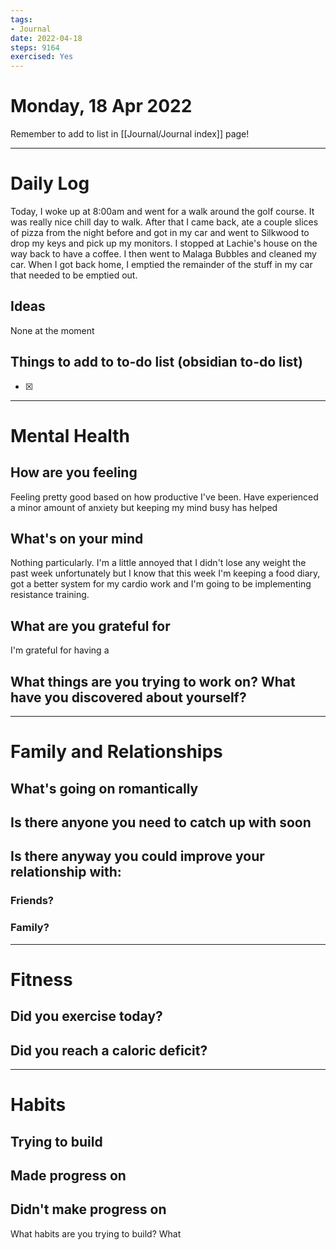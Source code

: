 ```yaml
---
tags: 
- Journal
date: 2022-04-18
steps: 9164
exercised: Yes
---
```

# Monday, 18 Apr 2022

Remember to add to list in [[Journal/Journal index]] page!

---
# Daily Log
Today, I woke up at 8:00am and went for a walk around the golf course. It was really nice chill day to walk. After that I came back, ate a couple slices of pizza from the night before and got in my car and went to Silkwood to drop my keys and pick up my monitors. I stopped at Lachie's house on the way back to have a coffee. I then went to Malaga Bubbles and cleaned my car. When I got back home, I emptied the remainder of the stuff in my car that needed to be emptied out. 

## Ideas 
None at the moment

## Things to add to to-do list (obsidian to-do list)
- [x] 

---
# Mental Health
## How are you feeling
Feeling pretty good based on how productive I've been. Have experienced a minor amount of anxiety but keeping my mind busy has helped

## What's on your mind
Nothing particularly. I'm a little annoyed that I didn't lose any weight the past week unfortunately but I know that this week I'm keeping a food diary, got a better system for my cardio work and I'm going to be implementing resistance training.

## What are you grateful for
I'm grateful for having a 

## What things are you trying to work on? What have you discovered about yourself?

---
# Family and Relationships

## What's going on romantically

## Is there anyone you need to catch up with soon

## Is there anyway you could improve your relationship with:
### Friends?

### Family?


---
# Fitness
## Did you exercise today?

## Did you reach a caloric deficit?

---
# Habits
## Trying to build

## Made progress on

## Didn't make progress on
What habits are you trying to build? What



